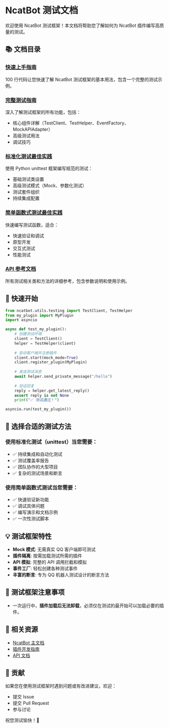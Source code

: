 # NcatBot 测试文档

欢迎使用 NcatBot 测试框架！本文档将帮助您了解如何为 NcatBot 插件编写高质量的测试。

## 📚 文档目录

### [快速上手指南](./quick-start.md)
100 行代码让您快速了解 NcatBot 测试框架的基本用法，包含一个完整的测试示例。

### [完整测试指南](./guide.md)
深入了解测试框架的所有功能，包括：
- 核心组件详解（TestClient、TestHelper、EventFactory、MockAPIAdapter）
- 高级测试用法
- 调试技巧

### [标准化测试最佳实践](./best-practice-unittest.md)
使用 Python unittest 框架编写规范的测试：
- 基础测试类设置
- 高级测试模式（Mock、参数化测试）
- 测试套件组织
- 持续集成配置

### [简单函数式测试最佳实践](./best-practice-simple.md)
快速编写测试函数，适合：
- 快速验证和调试
- 原型开发
- 交互式测试
- 性能测试

### [API 参考文档](./api-reference.md)
所有测试相关类和方法的详细参考，包含参数说明和使用示例。

## 🚀 快速开始

```python
from ncatbot.utils.testing import TestClient, TestHelper
from my_plugin import MyPlugin
import asyncio

async def test_my_plugin():
    # 创建测试环境
    client = TestClient()
    helper = TestHelper(client)
    
    # 启动客户端并注册插件
    client.start(mock_mode=True)
    client.register_plugin(MyPlugin)
    
    # 发送测试消息
    await helper.send_private_message("/hello")
    
    # 验证回复
    reply = helper.get_latest_reply()
    assert reply is not None
    print("✅ 测试通过！")

asyncio.run(test_my_plugin())
```

## 🎯 选择合适的测试方法

### 使用标准化测试（unittest）当您需要：
- ✅ 持续集成和自动化测试
- ✅ 测试覆盖率报告
- ✅ 团队协作的大型项目
- ✅ 复杂的测试场景和断言

### 使用简单函数式测试当您需要：
- ✅ 快速验证新功能
- ✅ 调试具体问题
- ✅ 编写演示和文档示例
- ✅ 一次性测试脚本

## 💡 测试框架特性

- **Mock 模式**: 无需真实 QQ 客户端即可测试
- **插件隔离**: 按需加载测试所需的插件
- **API 模拟**: 完整的 API 调用拦截和模拟
- **事件工厂**: 轻松创建各种测试事件
- **丰富的断言**: 专为 QQ 机器人测试设计的断言方法

## 📢 测试框架注意事项

- 一次运行中，**插件加载后无法卸载**，必须仅在测试的最开始可以加载必要的插件。

## 📖 相关资源

- [NcatBot 主文档](../../README.md)
- [插件开发指南](../plugin-development/README.md)
- [API 文档](../api/README.md)

## 🤝 贡献

如果您在使用测试框架时遇到问题或有改进建议，欢迎：
- 提交 Issue
- 提交 Pull Request
- 参与讨论

祝您测试愉快！🎉
